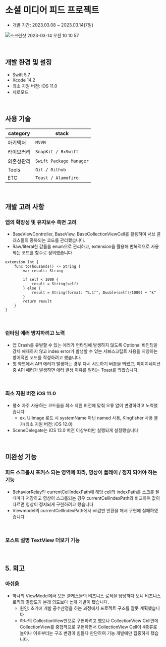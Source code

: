 # 소셜 미디어 피드 프로젝트
- 개발 기간: 2023.03.08 ~ 2023.03.14(7일)

![스크린샷 2023-03-14 오전 10 10 57](https://user-images.githubusercontent.com/70970222/224866718-73410381-f694-4dea-b402-e87c7a50e655.png)

<br>

## 개발 환경 및 설정
- Swift 5.7
- Xcode 14.2
- 최소 지원 버전: iOS 11.0
- 세로모드

<br>

## 사용 기술
| category | stack |
| --- | --- |
| 아키텍처 | `MVVM` |
| 라이브러리 | `SnapKit / RxSwift`  |
| 의존성관리 | `Swift Package Manager` |
| Tools | `Git / Github` |
| ETC | `Toast / Alamofire` |

<br>

## 개발 고려 사항

### 앱의 확장성 및 유지보수 측면 고려
- BaseViewController, BaseView, BaseCollectionViewCell를 활용하여 서브 클래스들의 중복되는 코드를 관리했습니다.
- Raw/literal한 값들을 enum으로 관리하고, extension을 활용해 반복적으로 사용되는 코드를 함수로 정의했습니다
```
extension Int {
    func toThousands() -> String {
        var result: String
        
        if self < 1000 {
            result = String(self)
        } else {
            result = String(format: "%.1f", Double(self)/1000) + "k"
        }
        return result
    }
}
```

<br>

### 런타임 에러 방지하려고 노력
- 앱 Crash를 유발할 수 있는 에러가 런타임에 발생하지 않도록 Optional 바인딩을 강제 해제하지 않고 index error가 발생할 수 있는 서브스크립트 사용을 지양하는 방어적인 코드를 작성하려고 했습니다.
- 첫 화면에서 API 에러가 발생하는 경우 다시 시도하기 버튼을 띄웠고, 페이지네이션 중 API 에러가 발생하면 에러 발생 이유를 알리는 Toast를 띄웠습니다.

<br>

### 최소 지원 버전 iOS 11.0
- 평소 자주 사용하는 코드들을 최소 지원 버전에 맞춰 오류 없이 변경하려고 노력했습니다
    - ex. UIImage 로드 시 systemName 아닌 named 사용, Kingfisher 사용 불가(최소 지원 버전: iOS 12.0)
- SceneDelegate는 iOS 13.0 버전 이상부터만 실행되게 설정했습니다

<br>

## 미완성 기능

### 피드 스크롤시 포커스 되는 영역에 따라, 영상이 플레이 / 정지 되어야 하는 기능
- BehaviorRelay인 currentCellIndexPath에 해당 cell의 indexPath를 스크롤 될 때마다 저장하고 영상이 스크롤되는 경우 currentCellIndexPath와 비교하여 값이 다르면 영상이 정지되게 구현하려고 했습니다
- Viewmodel의 currentCellIndexPath에서 nil값만 반환을 해서 구현에 실패하였습니다

<br>

### 포스트 설명 TextView 더보기 기능

<br>

## 5. 회고

### 아쉬움
- 하나의 ViewModel에서 모든 클래스들의 비즈니스 로직을 담당하다 보니 비즈니스 로직의 결합도가 본래 의도보다 높게 개발이 됐습니다.
    - 원인: 초기에 개발 공수산정을 하는 과정에서 프로젝트 구조를 잘못 계획했습니다
    - 하나의 CollectionView만으로 구현하려고 했으나 CollectionView Cell안에 CollectionView를 중첩적으로 구현하면서 CollectionView Cell이 4종류로 늘어나 이후부터는 구조 변경이 힘들다 판단하여 기능 개발에만 집중하게 됐습니다.
 
